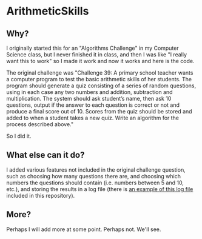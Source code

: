 # ArithmeticSkills

## Why?
I originally started this for an "Algorithms Challenge" in my Computer Science class, but I never finished it in class, and then I was like "I really want this to work" so I made it work and now it works and here is the code.

The original challenge was "Challenge 39: A primary school teacher wants a computer program to test the basic arithmetic skills of her students. The program should generate a quiz consisting of a series of random questions, using in each case any two numbers and addition, subtraction and multiplication. The system should ask student’s name, then ask 10 questions, output if the answer to each question is correct or not and produce a final score out of 10. Scores from the quiz should be stored and added to when a student takes a new quiz. Write an algorithm for the process described above."

So I did it.

## What else can it do?
I added various features not included in the original challenge question, such as choosing how many questions there are, and choosing which numbers the questions should contain (i.e. numbers between 5 and 10, etc.), and storing the results in a log file (there is [an example of this log file](https://github.com/bigmancallum/ArithmeticSkills/blob/main/results.txt) included in this repository).

## More?
Perhaps I will add more at some point. Perhaps not. We'll see.
